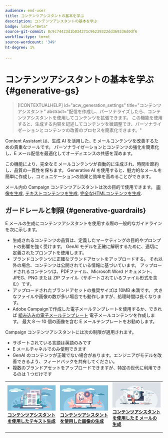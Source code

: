 ```yaml
---
audience: end-user
title: コンテンツアシスタントの基本を学ぶ
description: コンテンツアシスタントの基本を学ぶ
badge: label="Beta"
source-git-commit: 8c9c74423d1b034271c96239322dd369336d0df6
workflow-type: tm+mt
source-wordcount: '349'
ht-degree: 1%

---
```



# コンテンツアシスタントの基本を学ぶ {#generative-gs}

>[!CONTEXTUALHELP]
>id="acw_generation_settings"
>title="コンテンツアシスタント"
>abstract="配信を作成し、パーソナライズしたら、コンテンツアシスタントを使用してコンテンツを拡張できます。 この機能を使用すると、生成する内容を記述してコンテンツを微調整でき、パーソナライゼーションとコンテンツの改善のプロセスを簡素化できます。"

Content Assistant は、生成 AI を活用した、E メールコンテンツを改善するための貴重なツールです。 パーソナライゼーションとコンテンツの強化を簡素化し、E メール配信を最適化してオーディエンスの共感を深めます。

この機能により、完全な E メールコンテンツが自動的に生成され、時間を節約し、品質の一貫性を保ちます。 Generative AI を使用すると、魅力的なメールを簡単に作成し、コミュニケーションの効果と効率を高めることができます。

メール内の Campaign コンテンツアシスタントは次の目的で使用できます。 [画像を生成](generative-image.md), [テキストコンテンツを生成](generative-content.md), [完全なHTMLコンテンツを生成](generative-email.md).


## ガードレールと制限 {#generative-guardrails}

E メールの生成にコンテンツアシスタントを使用する際の一般的なガイドラインを次に示します。

* 生成されるコンテンツの品質は、定義したマーケティングの目的やプロンプトの影響を強く受けます。 GenAI モデルを正確に解釈するために、適切に定義されたプロンプトを使用します。 
* ブランドコンテンツに正確なブランドアセットをアップロードする。 それ以外の場合、コンテンツは公開されている情報に基づいています。 アップロードされるコンテンツは、PDFファイル、Microsoft Word ドキュメント、JPEG、PNG または ZIP ファイル（サポートされているファイル形式を含む）です。
* アップロードされたブランドアセットの推奨サイズは 10MB 未満です。 大きなファイルや画像の数が多い場合でも動作しますが、処理時間は長くなります。
* Adobe Campaignで作成した電子メールテンプレートを使用するか、できれば [組み込みの電子メールテンプレート](../content/email-sample-templates.md) 電子メールコンテンツを作成します。 最大 8 ～ 10 個の画像を含む E メールテンプレートをお勧めします。


Campaign コンテンツアシスタントには次の制限が適用されます。

* サポートされている言語は英語のみです
* E メールチャネルでのみ使用できます
* GenAI のコンテンツが正確でない場合があります。エンジニアがモデルを改善できるよう、フィードバックを共有してください。
* 複数のブランドアセットをアップロードできますが、特定の世代に利用できるのは 1 つだけです

<table style="table-layout:fixed"><tr style="border: 0;">
<td>
<a href="generative-content.md">
<img alt="テキストの生成" src="assets/do-not-localize/text-genai.jpeg">
</a>
<div>
<a href="generative-content.md"><strong>コンテンツアシスタントを使用したテキスト生成</strong></a>
</div>
<p>
</td>
<td>
<a href="generative-image.md">
<img alt="画像の生成" src="assets/do-not-localize/image-genai.jpeg">
</a>
<div><a href="generative-image.md"><strong>コンテンツアシスタントを使用した画像の生成</strong>
</div>
<p>
</td>
<td>
<a href="generative-email.md">
<img alt="E メールの生成" src="assets/do-not-localize/email-genai.jpeg">
</a>
<div>
<a href="generative-email.md"><strong>コンテンツアシスタントを使用した E メールの生成</strong></a>
</div>
<p></td>
</tr></table>

